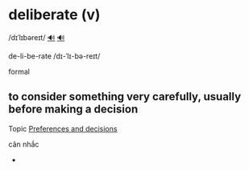 # deliberate (v)

/dɪˈlɪbəreɪt/ [🔊](https://www.oxfordlearnersdictionaries.com/media/english/uk_pron/d/del/delib/deliberate__gb_3.mp3) [🔊](https://www.oxfordlearnersdictionaries.com/media/english/us_pron/d/del/delib/deliberate__us_2.mp3)

de-li-be-rate /dɪ-ˈlɪ-bə-reɪt/

formal

## to consider something very carefully, usually before making a decision

Topic [Preferences and decisions](../topics/preferences-and-decisions.md#preferences--decisions)

cân nhắc

- 